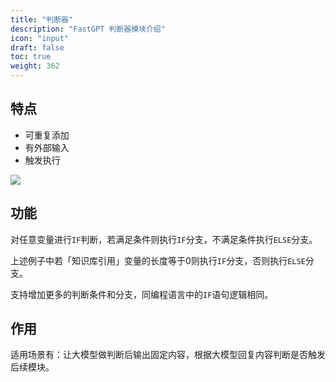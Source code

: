 ```yaml
---
title: "判断器"
description: "FastGPT 判断器模块介绍"
icon: "input"
draft: false
toc: true
weight: 362
---
```


## 特点

- 可重复添加
- 有外部输入
- 触发执行

![](/imgs/judgement1.png)

## 功能

对任意变量进行`IF`判断，若满足条件则执行`IF`分支，不满足条件执行`ELSE`分支。      


上述例子中若「知识库引用」变量的长度等于0则执行`IF`分支，否则执行`ELSE`分支。      


支持增加更多的判断条件和分支，同编程语言中的`IF`语句逻辑相同。

## 作用

适用场景有：让大模型做判断后输出固定内容，根据大模型回复内容判断是否触发后续模块。

